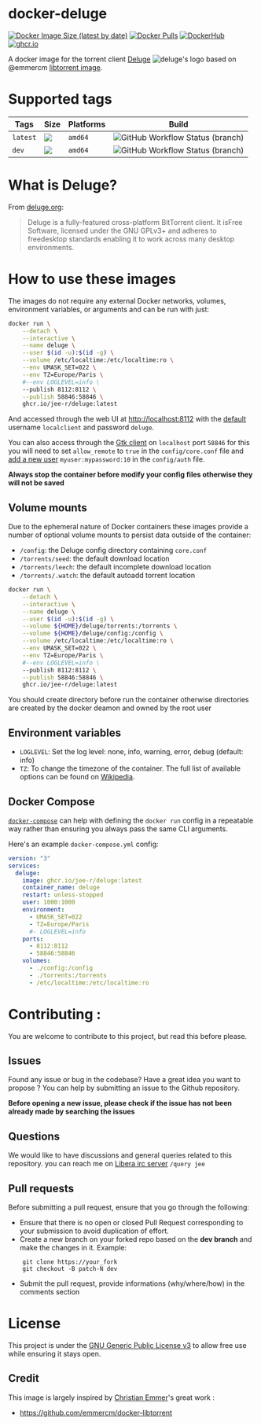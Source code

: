 # docker-deluge

[![Docker Image Size (latest by date)](https://img.shields.io/docker/image-size/j33r/deluge?style=flat-square)](https://microbadger.com/images/j33r/deluge)
[![Docker Pulls](https://img.shields.io/docker/pulls/j33r/deluge?style=flat-square)](https://hub.docker.com/r/j33r/deluge)
[![DockerHub](https://img.shields.io/badge/Dockerhub-j33r/deluge-%232496ED?logo=docker&style=flat-square)](https://hub.docker.com/r/j33r/deluge)
[![ghcr.io](https://img.shields.io/badge/ghrc%2Eio-jee%2D-r/deluge-%232496ED?logo=github&style=flat-square)](https://ghcr.io/jee-r/deluge)

A docker image for the torrent client [Deluge](https://deluge-torrent.org/) ![deluge's logo](https://user-images.githubusercontent.com/10530469/79228210-5ae36180-7e61-11ea-8f72-276e6197f011.png) based on @emmercm [libtorrent image](https://github.com/emmercm/docker-libtorrent.git). 

# Supported tags

| Tags | Size | Platforms | Build |
|-|-|-|-|
| `latest` | ![](https://img.shields.io/docker/image-size/j33r/deluge/latest?style=flat-square) | `amd64` | ![GitHub Workflow Status (branch)](https://img.shields.io/github/workflow/status/jee-r/docker-deluge/Deploy/master?style=flat-square) |
| `dev` | ![](https://img.shields.io/docker/image-size/j33r/deluge/dev?style=flat-square) |  `amd64` | ![GitHub Workflow Status (branch)](https://img.shields.io/github/workflow/status/jee-r/docker-deluge/Deploy/dev?style=flat-square) |

# What is Deluge?

From [deluge.org](https://www.qbittorrent.org/):

>  Deluge is a fully-featured cross-platform ​BitTorrent client. It is ​Free Software, licensed under the ​GNU GPLv3+ and adheres to ​freedesktop standards enabling it to work across many desktop environments.


# How to use these images

The images do not require any external Docker networks, volumes, environment variables, or arguments and can be run with just:

```bash
docker run \
    --detach \
    --interactive \
    --name deluge \
    --user $(id -u):$(id -g) \
    --volume /etc/localtime:/etc/localtime:ro \
    --env UMASK_SET=022 \
    --env TZ=Europe/Paris \
    #--env LOGLEVEL=info \
    --publish 8112:8112 \
    --publish 58846:58846 \
    ghcr.io/jee-r/deluge:latest
```    

And accessed through the web UI at [http://localhost:8112](http://localhost:8112) with the [default](https://dev.deluge-torrent.org/wiki/UserGuide/Authentication) username `localclient` and password `deluge`.

You can also access through the [Gtk client](https://dev.deluge-torrent.org/wiki/UserGuide/ThinClient) on `localhost` port `58846` for this you will need to set `allow_remote` to `true` in the `config/core.conf` file and [add a new user](https://dev.deluge-torrent.org/wiki/UserGuide/Authentication) `myuser:mypassword:10` in the `config/auth` file.

**Always stop the container before modify your config files otherwise they will not be saved**

## Volume mounts

Due to the ephemeral nature of Docker containers these images provide a number of optional volume mounts to persist data outside of the container:

- `/config`: the Deluge config directory containing `core.conf`
- `/torrents/seed`: the default download location
- `/torrents/leech`: the default incomplete download location
- `/torrents/.watch`: the default autoadd torrent location

```bash
docker run \
    --detach \
    --interactive \
    --name deluge \
    --user $(id -u):$(id -g) \
    --volume ${HOME}/deluge/torrents:/torrents \
    --volume ${HOME}/deluge/config:/config \
    --volume /etc/localtime:/etc/localtime:ro \
    --env UMASK_SET=022 \
    --env TZ=Europe/Paris \
    #--env LOGLEVEL=info \
    --publish 8112:8112 \
    --publish 58846:58846 \
    ghcr.io/jee-r/deluge:latest
```

You should create directory before run the container otherwise directories are created by the docker deamon and owned by the root user

## Environment variables

- `LOGLEVEL`: Set the log level: none, info, warning, error, debug (default: info)
- `TZ`: To change the timezone of the container. The full list of available options can be found on [Wikipedia](https://en.wikipedia.org/wiki/List_of_tz_database_time_zones).

## Docker Compose

[`docker-compose`](https://docs.docker.com/compose/) can help with defining the `docker run` config in a repeatable way rather than ensuring you always pass the same CLI arguments.

Here's an example `docker-compose.yml` config:

```yaml
version: "3"
services:
  deluge:
    image: ghcr.io/jee-r/deluge:latest
    container_name: deluge
    restart: unless-stopped
    user: 1000:1000
    environment:
      - UMASK_SET=022
      - TZ=Europe/Paris
      #- LOGLEVEL=info
    ports:
      - 8112:8112
      - 58846:58846
    volumes:
      - ./config:/config
      - ./torrents:/torrents
      - /etc/localtime:/etc/localtime:ro
```

# Contributing :

You are welcome to contribute to this project, but read this before please.

## Issues
Found any issue or bug in the codebase? Have a great idea you want to propose ? 
You can help by submitting an issue to the Github repository. 

**Before opening a new issue, please check if the issue has not been already made by searching 
the issues**

## Questions
We would like to have discussions and general queries related to this repository.
you can reach me on [Libera irc server](https://libera.chat/) `/query jee`

## Pull requests
Before submitting a pull request, ensure that you go through the following:
- Ensure that there is no open or closed Pull Request corresponding to your submission to avoid duplication of effort.
- Create a new branch on your forked repo based on the **dev branch** and make the changes in it. Example:
```
    git clone https://your_fork
    git checkout -B patch-N dev
```
- Submit the pull request, provide informations (why/where/how) in the comments section

# License

This project is under the [GNU Generic Public License v3](https://github.com/jee-r/docker-deluge/blob/master/LICENSE) to allow free use while ensuring it stays open.

## Credit

This image is largely inspired by [Christian Emmer](https://emmer.dev)'s great work :

- https://github.com/emmercm/docker-libtorrent
